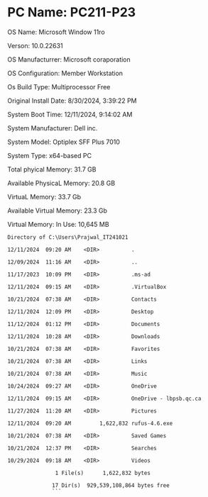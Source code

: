 # PC Name:                       PC211-P23
  
OS Name:                        Microsoft Window 11ro

Verson:                         10.0.22631
  
OS Manufacturrer:               Microsoft coraporation

OS Configuration:               Member Workstation

Os Build Type:                  Multiprocessor Free

Original Install Date:     8/30/2024, 3:39:22 PM

System Boot Time:          12/11/2024, 9:14:02 AM
           
System Manufacturer:             Dell inc.

System Model:                    Optiplex SFF Plus 7010

System Type:                     x64-based PC

Total phyical Memory:            31.7 GB

Available PhysicaL Memory:       20.8 GB

VirtuaL Memory:                  33.7 Gb
 
Available Virtual Memory:        23.3 Gb

Virtual Memory: In Use:          10,645 MB
```
Directory of C:\Users\Prajwal_IT241021

12/11/2024  09:20 AM    <DIR>          .

12/09/2024  11:16 AM    <DIR>          ..

11/17/2023  10:09 PM    <DIR>          .ms-ad

12/11/2024  09:15 AM    <DIR>          .VirtualBox

10/21/2024  07:38 AM    <DIR>          Contacts

12/11/2024  12:09 PM    <DIR>          Desktop

11/12/2024  01:12 PM    <DIR>          Documents

12/11/2024  10:28 AM    <DIR>          Downloads

10/21/2024  07:38 AM    <DIR>          Favorites

10/21/2024  07:38 AM    <DIR>          Links

10/21/2024  07:38 AM    <DIR>          Music

10/24/2024  09:27 AM    <DIR>          OneDrive

12/11/2024  09:15 AM    <DIR>          OneDrive - lbpsb.qc.ca

11/27/2024  11:20 AM    <DIR>          Pictures

12/11/2024  09:20 AM         1,622,832 rufus-4.6.exe

10/21/2024  07:38 AM    <DIR>          Saved Games

10/21/2024  12:37 PM    <DIR>          Searches

10/29/2024  09:18 AM    <DIR>          Videos

               1 File(s)      1,622,832 bytes
               
              17 Dir(s)  929,539,108,864 bytes free
              ```
